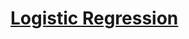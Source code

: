 # [Logistic Regression](https://github.com/lendoo73/Challenge-Project-of-CodeCademy/tree/master/python/Learn_the_Basics_of_Machine_Learning/Logistic%20Regression)
